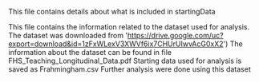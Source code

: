 This file contains details about what is included in startingData

This file contains the information related to the dataset used for analysis.
The dataset was downloaded from 'https://drive.google.com/uc?export=download&id=1zFxWLexV3XWVf6ix7CHUrUIwvAcG0xX2')
 The information about the dataset can be found in file FHS_Teaching_Longitudinal_Data.pdf
Starting data used for analysis is saved as Frahmingham.csv 
Further analysis were done using this dataset
